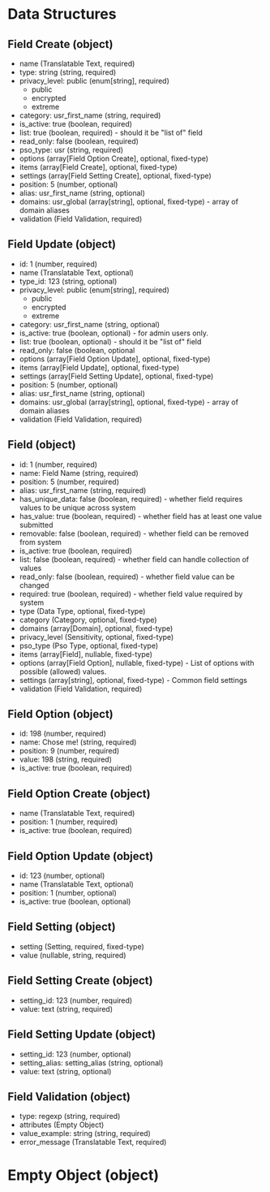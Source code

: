 # Data Structures

## Field Create (object)

+ name (Translatable Text, required)
+ type: string (string, required)
+ privacy_level: public (enum[string], required)
    - public
    - encrypted
    - extreme
+ category: usr_first_name (string, required)
+ is_active: true (boolean, required)
+ list: true (boolean, required) - should it be "list of" field
+ read_only: false (boolean, required)
+ pso_type: usr (string, required)
+ options (array[Field Option Create], optional, fixed-type)
+ items (array[Field Create], optional, fixed-type)
+ settings (array[Field Setting Create], optional, fixed-type)
+ position: 5 (number, optional)
+ alias: usr_first_name (string, optional)
+ domains: usr_global (array[string], optional, fixed-type) - array of domain aliases
+ validation (Field Validation, required)

## Field Update (object)

+ id: 1 (number, required)
+ name (Translatable Text, optional)
+ type_id: 123 (string, optional)
+ privacy_level: public (enum[string], required)
    - public
    - encrypted
    - extreme
+ category: usr_first_name (string, optional)
+ is_active: true (boolean, optional) - for admin users only.
+ list: true (boolean, optional) - should it be "list of" field
+ read_only: false (boolean, optional
+ options (array[Field Option Update], optional, fixed-type)
+ items (array[Field Update], optional, fixed-type)
+ settings (array[Field Setting Update], optional, fixed-type)
+ position: 5 (number, optional)
+ alias: usr_first_name (string, optional)
+ domains: usr_global (array[string], optional, fixed-type) - array of domain aliases
+ validation (Field Validation, required)

## Field (object)

+ id: 1 (number, required)
+ name: Field Name (string, required)
+ position: 5 (number, required)
+ alias: usr_first_name (string, required)
+ has_unique_data: false (boolean, required) - whether field requires values to be unique across system
+ has_value: true (boolean, required) - whether field has at least one value submitted
+ removable: false (boolean, required) - whether field can be removed from system
+ is_active: true (boolean, required)
+ list: false (boolean, required) - whether field can handle collection of values
+ read_only: false (boolean, required) - whether field value can be changed
+ required: true (boolean, required) - whether field value required by system
+ type (Data Type, optional, fixed-type)
+ category (Category, optional, fixed-type)
+ domains (array[Domain], optional, fixed-type)
+ privacy_level (Sensitivity, optional, fixed-type)
+ pso_type (Pso Type, optional, fixed-type)
+ items (array[Field], nullable, fixed-type)
+ options (array[Field Option], nullable, fixed-type) - List of options with possible (allowed) values.
+ settings (array[string], optional, fixed-type) - Common field settings
+ validation (Field Validation, required)

## Field Option (object)

+ id: 198 (number, required)
+ name: Chose me! (string, required)
+ position: 9 (number, required)
+ value: 198 (string, required)
+ is_active: true (boolean, required)

## Field Option Create (object)

+ name (Translatable Text, required)
+ position: 1 (number, required)
+ is_active: true (boolean, required)

## Field Option Update (object)

+ id: 123 (number, optional)
+ name (Translatable Text, optional)
+ position: 1 (number, optional)
+ is_active: true (boolean, optional)

## Field Setting (object)

+ setting (Setting, required, fixed-type)
+ value (nullable, string, required)

## Field Setting Create (object)

+ setting_id: 123 (number, required)
+ value: text (string, required)

## Field Setting Update (object)

+ setting_id: 123 (number, optional)
+ setting_alias: setting_alias (string, optional)
+ value: text (string, optional)

## Field Validation (object)

+ type: regexp (string, required)
+ attributes (Empty Object)
+ value_example: string (string, required)
+ error_message (Translatable Text, required)

# Empty Object (object)
